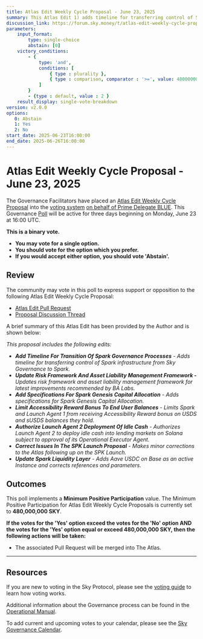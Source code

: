 ```yaml
---
title: Atlas Edit Weekly Cycle Proposal - June 23, 2025
summary: This Atlas Edit 1) adds timeline for transferring control of Spark infrastructure from Sky Governance to Spark, 2) updates risk framework and asset liability management framework for latest improvements recommended by BA Labs, 3) adds specifications for Spark Genesis Capital Allocation, 4) limits Spark and Launch Agent 1 from receiving Accessibility Reward bonus on USDS and sUSDS balances they hold, 5) authorizes Launch Agent 2 to deploy idle cash into lending markets on Solana subject to approval of its Operational Executor Agent, 6) makes minor corrections to the Atlas following up on the SPK Launch, 7) adds Aave USDC on Base as an active Instance and corrects references and parameters.
discussion_link: https://forum.sky.money/t/atlas-edit-weekly-cycle-proposal-week-of-2025-06-23/26701
parameters:
    input_format:
        type: single-choice
        abstain: [0]
    victory_conditions:
        - {
            type: 'and',
            conditions: [
                { type : plurality },
                { type : comparison, comparator : '>=', value: 480000000 }
            ]
        }
        - {type : default, value : 2 }
    result_display: single-vote-breakdown
version: v2.0.0
options:
   0: Abstain
   1: Yes
   2: No
start_date: 2025-06-23T16:00:00
end_date: 2025-06-26T16:00:00
---
```


# Atlas Edit Weekly Cycle Proposal - June 23, 2025

The Governance Facilitators have placed an [Atlas Edit Weekly Cycle Proposal](https://sky-atlas.powerhouse.io/#A.1.9.2_Atlas_Edit_Weekly_Cycle-4a8ad9ad-5c5d-4994-9b46-f04c0e61ce59|0db30308) into the [voting system](https://vote.sky.money/polling) [on behalf of Prime Delegate BLUE](https://forum.sky.money/t/atlas-edit-weekly-cycle-proposal-week-of-2025-06-23/26701/2). This Governance [Poll](https://sky-atlas.powerhouse.io/#A.1.9.2_Atlas_Edit_Weekly_Cycle-4a8ad9ad-5c5d-4994-9b46-f04c0e61ce59%7C0db30308) will be active for three days beginning on Monday, June 23 at 16:00 UTC.

**This is a binary vote.**

- **You may vote for a single option.**
- **You should vote for the option which you prefer.**
- **If you would accept either option, you should vote 'Abstain'.**

## Review

The community may vote in this poll to express support or opposition to the following Atlas Edit Weekly Cycle Proposal:

- [Atlas Edit Pull Request](https://github.com/sky-ecosystem/next-gen-atlas/pull/18)
- [Proposal Discussion Thread](https://forum.sky.money/t/atlas-edit-weekly-cycle-proposal-week-of-2025-06-23/26701)

A brief summary of this Atlas Edit has been provided by the Author and is shown below:

_This proposal includes the following edits:_

- _**Add Timeline For Transition Of Spark Governance Processes** - Adds timeline for transferring control of Spark infrastructure from Sky Governance to Spark._
- _**Update Risk Framework And Asset Liability Management Framework -** Updates risk framework and asset liability management framework for latest improvements recommended by BA Labs._
- _**Add Specifications For Spark Genesis Capital Allocation** - Adds specifications for Spark Genesis Capital Allocation._
- _**Limit Accessibility Reward Bonus To End User Balances** - Limits Spark and Launch Agent 1 from receiving Accessibility Reward bonus on USDS and sUSDS balances they hold._
- _**Authorize Launch Agent 2 Deployment Of Idle Cash** - Authorizes Launch Agent 2 to deploy idle cash into lending markets on Solana subject to approval of its Operational Executor Agent._
- _**Correct Issues In The SPK Launch Proposal** - Makes minor corrections to the Atlas following up on the SPK Launch._
- _**Update Spark Liquidity Layer** - Adds Aave USDC on Base as an active Instance and corrects references and parameters._

## Outcomes

This poll implements a **Minimum Positive Participation** value. The Minimum Positive Participation for Atlas Edit Weekly Cycle Proposals is currently set to **480,000,000 SKY**.

**If the votes for the 'Yes' option exceed the votes for the 'No' option AND the votes for the 'Yes' option equal or exceed 480,000,000 SKY, then the following actions will be taken:**

- The associated Pull Request will be merged into The Atlas.

---

## Resources

If you are new to voting in the Sky Protocol, please see the [voting guide](https://manual.makerdao.com/governance/voting-in-makerdao/on-chain-governance) to learn how voting works.

Additional information about the Governance process can be found in the [Operational Manual](https://manual.makerdao.com).

To add current and upcoming votes to your calendar, please see the [Sky Governance Calendar](https://manual.makerdao.com/makerdao/calendars/governance-calendar).
